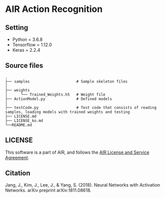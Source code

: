 # AIR Action Recognition

## Setting 
-   Python = 3.6.8     
-   Tensorflow = 1.12.0    
-   Keras = 2.2.4

## Source files
    .
    ├── samples                     # Sample skeleton files
    │   
    ├── weights                     
    │      └── Trained_Weights.h5   # Weight file
    ├── ActionModel.py              # Defined models
    │   
    ├── testCode.py                 # Test code that consists of reading samples, loading models with trained weights and testing 
    ├── LICENSE.md
    ├── LICENSE_ko.md
    └──README.md


## LICENSE
This software is a part of AIR, and follows the [AIR License and Service Agreement](LICENSE.md).



## Citation
Jang, J., Kim, J., Lee, J., & Yang, S. (2018). Neural Networks with Activation Networks. arXiv preprint arXiv:1811.08618.